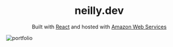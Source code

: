 <h1 align="center">
  neilly.dev
</h1>
<p align="center">
  Built with <a href="https://reactjs.org/" target="_blank">React</a> and hosted with <a href="https://aws.amazon.com/" target="_blank">Amazon Web Services</a>
</p>

![portfolio](https://prnt.sc/15se49w)
